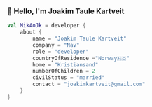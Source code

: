 ### :wave: Hello, I'm Joakim Taule Kartveit
```kotlin
val MikAoJk = developer {
    about {
        name = "Joakim Taule Kartveit"
        company = "Nav"
        role = "developer"
        countryOfResidence ="Norway🇳🇴" 
        home = "Kristiansand"
        numberOfChildren = 2
        civilStatus = "married"
        contact = "joakimkartveit@gmail.com"
    }
}
```
